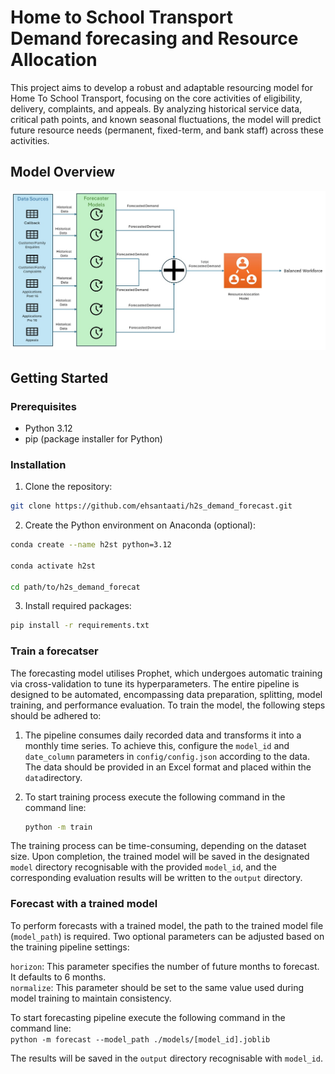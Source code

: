# Home to School Transport<br> Demand forecasing and Resource Allocation

This project aims to develop a robust and adaptable resourcing model for Home To School Transport, focusing on the core activities of eligibility, delivery, complaints, and appeals. By analyzing historical service data, critical path points, and known seasonal fluctuations, the model will predict future resource needs (permanent, fixed-term, and bank staff) across these activities.


## Model Overview
![Model Overview](assets/Model_Overview.jpg)
## Getting Started

### Prerequisites

* Python 3.12
* pip (package installer for Python)

### Installation

1. Clone the repository:

```bash
git clone https://github.com/ehsantaati/h2s_demand_forecast.git
```
2. Create the Python environment on Anaconda (optional):
```bash
conda create --name h2st python=3.12

conda activate h2st

cd path/to/h2s_demand_forecat
```
3. Install required packages:
```bash
pip install -r requirements.txt
```
### Train a forecatser
The forecasting model utilises Prophet, which undergoes automatic training via cross-validation to tune its hyperparameters. The entire pipeline is designed to be automated, encompassing data preparation, splitting, model training, and performance evaluation. To train the model, the following steps should be adhered to:
1. The pipeline consumes daily recorded data and transforms it into a monthly time series. To achieve this, configure the ```model_id``` and ```date_column``` parameters in ```config/config.json``` according to the data. The data should be provided in an Excel format and placed within the ```data```directory.
2. To start training process execute the following command in the command line:

    ```bash
    python -m train
    ```
The training process can be time-consuming, depending on the dataset size. Upon completion, the trained model will be saved in the designated ```model``` directory recognisable with the provided ```model_id```, and the corresponding evaluation results will be written to the ```output``` directory.
### Forecast with a trained model
To perform forecasts with a trained model, the path to the trained model file (```model_path```) is required. Two optional parameters can be adjusted based on the training pipeline settings:

```horizon```: This parameter specifies the number of future months to forecast. It defaults to 6 months.<br>
```normalize```: This parameter should be set to the same value used during model training to maintain consistency.

To start forecasting pipeline execute the following command in the command line:<br>
    ```
    python -m forecast --model_path ./models/[model_id].joblib
    ```

The results will be saved in the ```output``` directory recognisable with ```model_id```.